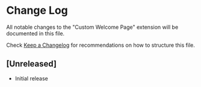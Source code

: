 # Change Log

All notable changes to the "Custom Welcome Page" extension will be documented in this file.

Check [Keep a Changelog](http://keepachangelog.com/) for recommendations on how to structure this file.

## [Unreleased]

- Initial release